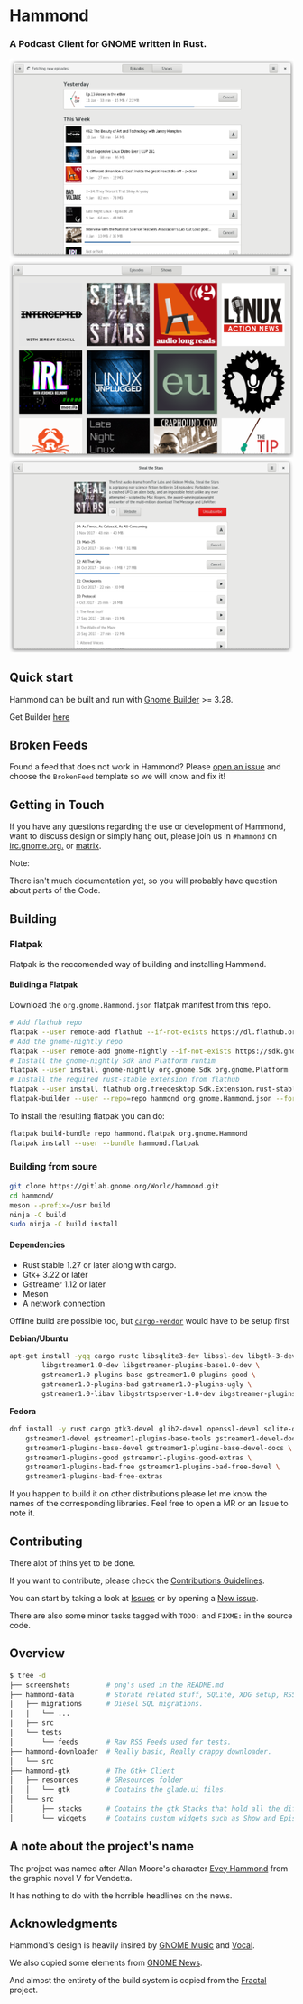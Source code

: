 # Hammond

### A Podcast Client for GNOME written in Rust.

![episdes_view](./screenshots/episodes_view.png)
![shows_view](./screenshots/shows_view.png)
![show_widget](./screenshots/show_widget.png)

## Quick start

Hammond can be built and run with [Gnome Builder](https://wiki.gnome.org/Apps/Builder) >= 3.28.

Get Builder [here](https://wiki.gnome.org/Apps/Builder/Downloads)

## Broken Feeds

Found a feed that does not work in Hammond?
Please [open an issue](https://gitlab.gnome.org/World/hammond/issues/new) and choose the `BrokenFeed` template so we will know and fix it!

## Getting in Touch

If you have any questions regarding the use or development of Hammond,
want to discuss design or simply hang out, please join us in `#hammond` on
[irc.gnome.org.][irc] or [matrix][matrix].

Note:

There isn't much documentation yet, so you will probably have question about parts of the Code.

## Building

### Flatpak

Flatpak is the reccomended way of building and installing Hammond.

#### Building a Flatpak

Download the `org.gnome.Hammond.json` flatpak manifest from this repo.

```bash
# Add flathub repo
flatpak --user remote-add flathub --if-not-exists https://dl.flathub.org/repo/flathub.flatpakrepo
# Add the gnome-nightly repo
flatpak --user remote-add gnome-nightly --if-not-exists https://sdk.gnome.org/gnome-nightly.flatpakrepo
# Install the gnome-nightly Sdk and Platform runtim
flatpak --user install gnome-nightly org.gnome.Sdk org.gnome.Platform
# Install the required rust-stable extension from flathub
flatpak --user install flathub org.freedesktop.Sdk.Extension.rust-stable
flatpak-builder --user --repo=repo hammond org.gnome.Hammond.json --force-clean
```

To install the resulting flatpak you can do:

```bash
flatpak build-bundle repo hammond.flatpak org.gnome.Hammond
flatpak install --user --bundle hammond.flatpak
```

### Building from soure

```sh
git clone https://gitlab.gnome.org/World/hammond.git
cd hammond/
meson --prefix=/usr build
ninja -C build
sudo ninja -C build install
```

#### Dependencies

* Rust stable 1.27 or later along with cargo.
* Gtk+ 3.22 or later
* Gstreamer 1.12 or later
* Meson
* A network connection

Offline build are possible too, but [`cargo-vendor`][vendor] would have to be setup first

**Debian/Ubuntu**

```sh
apt-get install -yqq cargo rustc libsqlite3-dev libssl-dev libgtk-3-dev meson \
        libgstreamer1.0-dev libgstreamer-plugins-base1.0-dev \
        gstreamer1.0-plugins-base gstreamer1.0-plugins-good \
        gstreamer1.0-plugins-bad gstreamer1.0-plugins-ugly \
        gstreamer1.0-libav libgstrtspserver-1.0-dev ibgstreamer-plugins-bad1.0-dev
```

**Fedora**

```sh
dnf install -y rust cargo gtk3-devel glib2-devel openssl-devel sqlite-devel meson \
    gstreamer1-devel gstreamer1-plugins-base-tools gstreamer1-devel-docs \
    gstreamer1-plugins-base-devel gstreamer1-plugins-base-devel-docs \
    gstreamer1-plugins-good gstreamer1-plugins-good-extras \
    gstreamer1-plugins-bad-free gstreamer1-plugins-bad-free-devel \
    gstreamer1-plugins-bad-free-extras

```

If you happen to build it on other distributions please let me know the names 
of the corresponding libraries. Feel free to open a MR or an Issue to note it.

## Contributing

There alot of thins yet to be done.

If you want to contribute, please check the [Contributions Guidelines][contribution-guidelines].

You can start by taking a look at [Issues](https://gitlab.gnome.org/World/hammond/issues) or by opening a [New issue](https://gitlab.gnome.org/World/hammond/issues/new?issue%5Bassignee_id%5D=&issue%5Bmilestone_id%5D=).

There are also some minor tasks tagged with `TODO:` and `FIXME:` in the source code.

[contribution-guidelines]: https://gitlab.gnome.org/World/hammond/blob/master/CONTRIBUTING.md


## Overview

```sh
$ tree -d
├── screenshots         # png's used in the README.md
├── hammond-data        # Storate related stuff, SQLite, XDG setup, RSS Parser.
│   ├── migrations      # Diesel SQL migrations.
│   │   └── ...
│   ├── src
│   └── tests
│       └── feeds       # Raw RSS Feeds used for tests.
├── hammond-downloader  # Really basic, Really crappy downloader.
│   └── src
├── hammond-gtk         # The Gtk+ Client
│   ├── resources       # GResources folder
│   │   └── gtk         # Contains the glade.ui files.
│   └── src
│       ├── stacks      # Contains the gtk Stacks that hold all the different views.
│       └── widgets     # Contains custom widgets such as Show and Episode.
```

## A note about the project's name

The project was named after Allan Moore's character [Evey Hammond](https://en.wikipedia.org/wiki/Evey_Hammond) from the graphic novel V for Vendetta.

It has nothing to do with the horrible headlines on the news.

## Acknowledgments

Hammond's design is heavily insired by [GNOME Music](https://wiki.gnome.org/Design/Apps/Music) and [Vocal](http://vocalproject.net/).

We also copied some elements from [GNOME News](https://wiki.gnome.org/Design/Apps/Potential/News).

And almost the entirety of the build system is copied from the [Fractal](https://gitlab.gnome.org/danigm/fractal) project.

[vendor]: https://github.com/alexcrichton/cargo-vendor
[irc]: irc://irc.gnome.org/#hammond
[matrix]: https://matrix.to/#/#hammond:matrix.org